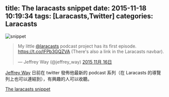 title: The laracasts snippet
date: 2015-11-18 10:19:34
tags: [Laracasts,Twitter]
categories: Laracasts
---

![snippet](http://i.imgur.com/kkR4sYQ.png)

<!-- more -->

<blockquote class="twitter-tweet" lang="zh-tw"><p lang="en" dir="ltr">My little <a href="https://twitter.com/laracasts">@laracasts</a> podcast project has its first episode. <a href="https://t.co/IFPb3GQZVA">https://t.co/IFPb3GQZVA</a> (There&#39;s also a link in the Laracasts navbar).</p>&mdash; Jeffrey Way (@jeffrey_way) <a href="https://twitter.com/jeffrey_way/status/666382849025703937">2015 11月 16日</a></blockquote>
<script async src="//platform.twitter.com/widgets.js" charset="utf-8"></script>

[Jeffrey Way](https://twitter.com/jeffrey_way) 日前在 twitter 發佈他最新的 podcast 系列（在 Laracasts 的導覽列上也可以連結到），有興趣的人可以收聽。

[The laracasts snippet](https://laracasts.simplecast.fm/)

